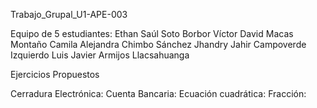 Trabajo_Grupal_U1-APE-003

Equipo de 5 estudiantes:
Ethan Saúl Soto Borbor
Víctor David Macas Montaño
Camila Alejandra Chimbo Sánchez
Jhandry Jahir Campoverde Izquierdo
Luis Javier Armijos Llacsahuanga

Ejercicios Propuestos

Cerradura Electrónica:
Cuenta Bancaria:
Ecuación cuadrática:
Fracción:
